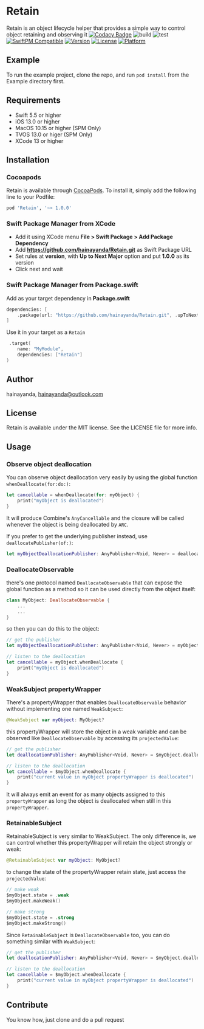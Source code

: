 # Retain

Retain is an object lifecycle helper that provides a simple way to control object retaining and observing it
[![Codacy Badge](https://app.codacy.com/project/badge/Grade/42316a3fbf084bf7bb44869f6c8d827b)](https://app.codacy.com/gh/hainayanda/Retain/dashboard?utm_source=gh&utm_medium=referral&utm_content=&utm_campaign=Badge_grade)
![build](https://github.com/hainayanda/Retain/workflows/build/badge.svg)
![test](https://github.com/hainayanda/Retain/workflows/test/badge.svg)
[![SwiftPM Compatible](https://img.shields.io/badge/SwiftPM-Compatible-brightgreen)](https://swift.org/package-manager/)
[![Version](https://img.shields.io/cocoapods/v/Retain.svg?style=flat)](https://cocoapods.org/pods/Retain)
[![License](https://img.shields.io/cocoapods/l/Retain.svg?style=flat)](https://cocoapods.org/pods/Retain)
[![Platform](https://img.shields.io/cocoapods/p/Retain.svg?style=flat)](https://cocoapods.org/pods/Retain)

## Example

To run the example project, clone the repo, and run `pod install` from the Example directory first.

## Requirements

- Swift 5.5 or higher
- iOS 13.0 or higher
- MacOS 10.15 or higher (SPM Only)
- TVOS 13.0 or higer (SPM Only)
- XCode 13 or higher

## Installation

### Cocoapods

Retain is available through [CocoaPods](https://cocoapods.org). To install
it, simply add the following line to your Podfile:

```ruby
pod 'Retain', '~> 1.0.0'
```

### Swift Package Manager from XCode

- Add it using XCode menu **File > Swift Package > Add Package Dependency**
- Add **<https://github.com/hainayanda/Retain.git>** as Swift Package URL
- Set rules at **version**, with **Up to Next Major** option and put **1.0.0** as its version
- Click next and wait

### Swift Package Manager from Package.swift

Add as your target dependency in **Package.swift**

```swift
dependencies: [
    .package(url: "https://github.com/hainayanda/Retain.git", .upToNextMajor(from: "1.0.0"))
]
```

Use it in your target as a `Retain`

```swift
 .target(
    name: "MyModule",
    dependencies: ["Retain"]
)
```

## Author

hainayanda, hainayanda@outlook.com

## License

Retain is available under the MIT license. See the LICENSE file for more info.

## Usage

### Observe object deallocation

You can observe object deallocation very easily by using the global function `whenDeallocate(for:do:)`:

```swift
let cancellable = whenDeallocate(for: myObject) {
    print("myObject is deallocated")
}
```

It will produce Combine's `AnyCancellable` and the closure will be called whenever the object is being deallocated by `ARC`.

If you prefer to get the underlying publisher instead, use `deallocatePublisher(of:)`:

```swift
let myObjectDeallocationPublisher: AnyPublisher<Void, Never> = deallocatePublisher(of: myObject)
```

### DeallocateObservable

there's one protocol named `DeallocateObservable` that can expose the global function as a method so it can be used directly from the object itself:

```swift
class MyObject: DeallocateObservable { 
    ...
    ...
}
```

so then you can do this to the object:

```swift
// get the publisher
let myObjectDeallocationPublisher: AnyPublisher<Void, Never> = myObject.deallocatePublisher

// listen to the deallocation
let cancellable = myObject.whenDeallocate {
    print("myObject is deallocated")
}
```

### WeakSubject propertyWrapper

There's a propertyWrapper that enables `DeallocateObservable` behavior without implementing one named `WeakSubject`:

```swift
@WeakSubject var myObject: MyObject?
```

this propertyWrapper will store the object in a weak variable and can be observed like `DeallocateObservable` by accessing its `projectedValue`:

```swift
// get the publisher
let deallocationPublisher: AnyPublisher<Void, Never> = $myObject.deallocatePublisher

// listen to the deallocation
let cancellable = $myObject.whenDeallocate {
    print("current value in myObject propertyWrapper is deallocated")
}
```

It will always emit an event for as many objects assigned to this `propertyWrapper` as long the object is deallocated when still in this `propertyWrapper`.

### RetainableSubject

RetainableSubject is very similar to WeakSubject. The only difference is, we can control whether this propertyWrapper will retain the object strongly or weak:

```swift
@RetainableSubject var myObject: MyObject?
```

to change the state of the propertyWrapper retain state, just access the `projectedValue`:

```swift
// make weak
$myObject.state = .weak
$myObject.makeWeak()

// make strong
$myObject.state = .strong
$myObject.makeStrong()
```

Since `RetainableSubject` is `DeallocateObservable` too, you can do something similar with `WeakSubject`:

```swift
// get the publisher
let deallocationPublisher: AnyPublisher<Void, Never> = $myObject.deallocatePublisher

// listen to the deallocation
let cancellable = $myObject.whenDeallocate {
    print("current value in myObject propertyWrapper is deallocated")
}
```

## Contribute

You know how, just clone and do a pull request